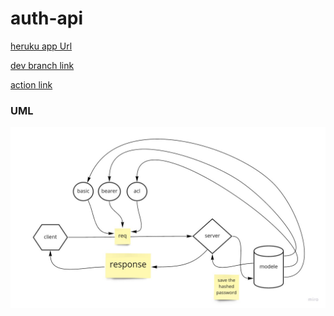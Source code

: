 # auth-api

[heruku app Url](https://auth-api-ahmad.herokuapp.com/)

[dev branch link](https://github.com/ahmadammmoura/auth-api/tree/dev)

[action link](https://github.com/ahmadammmoura/auth-api/actions)

### UML

![uml](img/sercer.jpg)